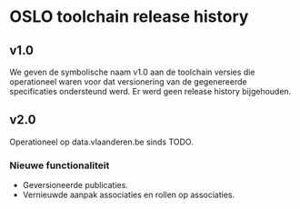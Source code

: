 # OSLO toolchain release history

## v1.0
We geven de symbolische naam v1.0 aan de toolchain versies die operationeel waren voor dat versionering van de
gegenereerde specificaties ondersteund werd. Er werd geen release history bijgehouden.

## v2.0
Operationeel op data.vlaanderen.be sinds TODO.

### Nieuwe functionaliteit
- Geversioneerde publicaties.
- Vernieuwde aanpak associaties en rollen op associaties.
